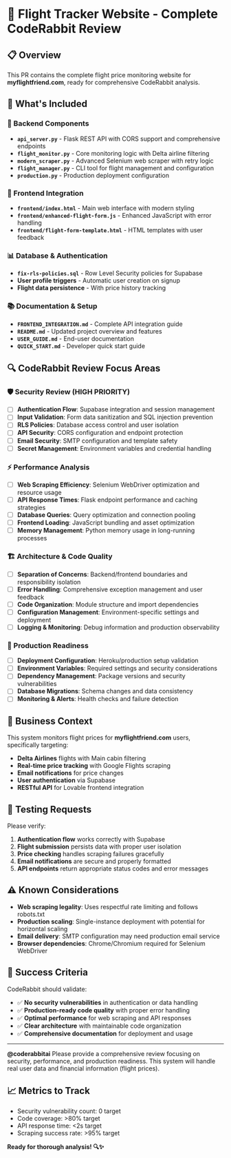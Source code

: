 # 🚀 Flight Tracker Website - Complete CodeRabbit Review

## 📋 Overview
This PR contains the complete flight price monitoring website for **myflightfriend.com**, ready for comprehensive CodeRabbit analysis.

## 🎯 What's Included

### 🔧 Backend Components
- **`api_server.py`** - Flask REST API with CORS support and comprehensive endpoints
- **`flight_monitor.py`** - Core monitoring logic with Delta airline filtering  
- **`modern_scraper.py`** - Advanced Selenium web scraper with retry logic
- **`flight_manager.py`** - CLI tool for flight management and configuration
- **`production.py`** - Production deployment configuration

### 🎨 Frontend Integration  
- **`frontend/index.html`** - Main web interface with modern styling
- **`frontend/enhanced-flight-form.js`** - Enhanced JavaScript with error handling
- **`frontend/flight-form-template.html`** - HTML templates with user feedback

### 📊 Database & Authentication
- **`fix-rls-policies.sql`** - Row Level Security policies for Supabase
- **User profile triggers** - Automatic user creation on signup
- **Flight data persistence** - With price history tracking

### 📚 Documentation & Setup
- **`FRONTEND_INTEGRATION.md`** - Complete API integration guide  
- **`README.md`** - Updated project overview and features
- **`USER_GUIDE.md`** - End-user documentation
- **`QUICK_START.md`** - Developer quick start guide

## 🔍 CodeRabbit Review Focus Areas

### 🛡️ Security Review (HIGH PRIORITY)
- [ ] **Authentication Flow**: Supabase integration and session management
- [ ] **Input Validation**: Form data sanitization and SQL injection prevention  
- [ ] **RLS Policies**: Database access control and user isolation
- [ ] **API Security**: CORS configuration and endpoint protection
- [ ] **Email Security**: SMTP configuration and template safety
- [ ] **Secret Management**: Environment variables and credential handling

### ⚡ Performance Analysis
- [ ] **Web Scraping Efficiency**: Selenium WebDriver optimization and resource usage
- [ ] **API Response Times**: Flask endpoint performance and caching strategies  
- [ ] **Database Queries**: Query optimization and connection pooling
- [ ] **Frontend Loading**: JavaScript bundling and asset optimization
- [ ] **Memory Management**: Python memory usage in long-running processes

### 🏗️ Architecture & Code Quality  
- [ ] **Separation of Concerns**: Backend/frontend boundaries and responsibility isolation
- [ ] **Error Handling**: Comprehensive exception management and user feedback
- [ ] **Code Organization**: Module structure and import dependencies
- [ ] **Configuration Management**: Environment-specific settings and deployment
- [ ] **Logging & Monitoring**: Debug information and production observability

### 🚀 Production Readiness
- [ ] **Deployment Configuration**: Heroku/production setup validation
- [ ] **Environment Variables**: Required settings and security considerations
- [ ] **Dependency Management**: Package versions and security vulnerabilities  
- [ ] **Database Migrations**: Schema changes and data consistency
- [ ] **Monitoring & Alerts**: Health checks and failure detection

## 💼 Business Context
This system monitors flight prices for **myflightfriend.com** users, specifically targeting:
- **Delta Airlines** flights with Main cabin filtering
- **Real-time price tracking** with Google Flights scraping  
- **Email notifications** for price changes
- **User authentication** via Supabase
- **RESTful API** for Lovable frontend integration

## 🧪 Testing Requests
Please verify:
1. **Authentication flow** works correctly with Supabase
2. **Flight submission** persists data with proper user isolation
3. **Price checking** handles scraping failures gracefully  
4. **Email notifications** are secure and properly formatted
5. **API endpoints** return appropriate status codes and error messages

## ⚠️ Known Considerations
- **Web scraping legality**: Uses respectful rate limiting and follows robots.txt
- **Production scaling**: Single-instance deployment with potential for horizontal scaling
- **Email delivery**: SMTP configuration may need production email service
- **Browser dependencies**: Chrome/Chromium required for Selenium WebDriver

## 🎯 Success Criteria
CodeRabbit should validate:
- ✅ **No security vulnerabilities** in authentication or data handling
- ✅ **Production-ready code quality** with proper error handling  
- ✅ **Optimal performance** for web scraping and API responses
- ✅ **Clear architecture** with maintainable code organization
- ✅ **Comprehensive documentation** for deployment and usage

---

**@coderabbitai** Please provide a comprehensive review focusing on security, performance, and production readiness. This system will handle real user data and financial information (flight prices).

## 📈 Metrics to Track
- Security vulnerability count: 0 target
- Code coverage: >80% target  
- API response time: <2s target
- Scraping success rate: >95% target

**Ready for thorough analysis! 🔍✨**